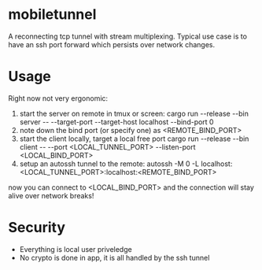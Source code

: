 # mobiletunnel

A reconnecting tcp tunnel with stream multiplexing.
Typical use case is to have an ssh port forward which persists over network changes.

# Usage

Right now not very ergonomic:
1) start the server on remote in tmux or screen: 
    cargo run --release --bin server -- --target-port <TARGET PORT> --target-host localhost --bind-port 0
2) note down the bind port (or specify one) as <REMOTE_BIND_PORT>
3) start the client locally, target a local free port
    cargo run --release --bin client -- --port <LOCAL_TUNNEL_PORT> --listen-port <LOCAL_BIND_PORT>
4) setup an autossh tunnel to the remote:
    autossh -M 0  -L localhost:<LOCAL_TUNNEL_PORT>:localhost:<REMOTE_BIND_PORT> <remote hostname>

now you can connect to <LOCAL_BIND_PORT> and the connection will stay alive over network breaks!

# Security

* Everything is local user priveledge
* No crypto is done in app, it is all handled by the ssh tunnel
